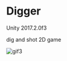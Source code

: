 # Digger

Unity 2017.2.0f3

dig and shot 2D game

![gif3](https://user-images.githubusercontent.com/3895753/31858898-de99a4a0-b73d-11e7-8b20-f22cf30ffda1.gif)
